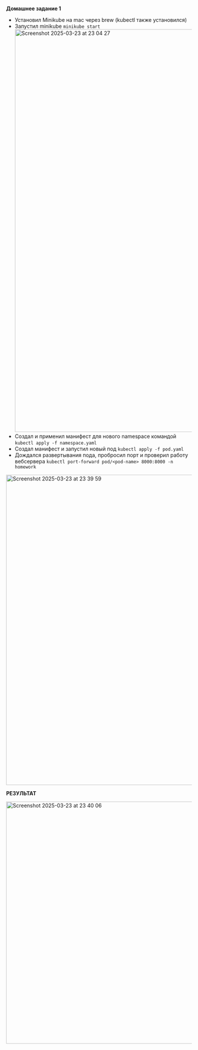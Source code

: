 **Домашнее задание 1**

- Установил Minikube на mac через brew (kubectl также установился)
- Запустил minikube `minikube start`
  <img width="1093" alt="Screenshot 2025-03-23 at 23 04 27" src="https://github.com/user-attachments/assets/77f878c1-60a2-44be-b935-931a369b9610" />
- Создал и применил манифест для нового namespace командой `kubectl apply -f namespace.yaml`
- Создал манифест и запустил новый под `kubectl apply -f pod.yaml`
- Дождался развертывания пода, пробросил порт и проверил работу вебсервера
`kubectl port-forward pod/<pod-name> 8000:8000 -n homework`
<img width="842" alt="Screenshot 2025-03-23 at 23 39 59" src="https://github.com/user-attachments/assets/13868319-fdac-4c96-aa45-fb9d44874c40" />

**РЕЗУЛЬТАТ**

<img width="657" alt="Screenshot 2025-03-23 at 23 40 06" src="https://github.com/user-attachments/assets/dab58dc6-38a4-4174-b94e-4bd01c7c6936" />
